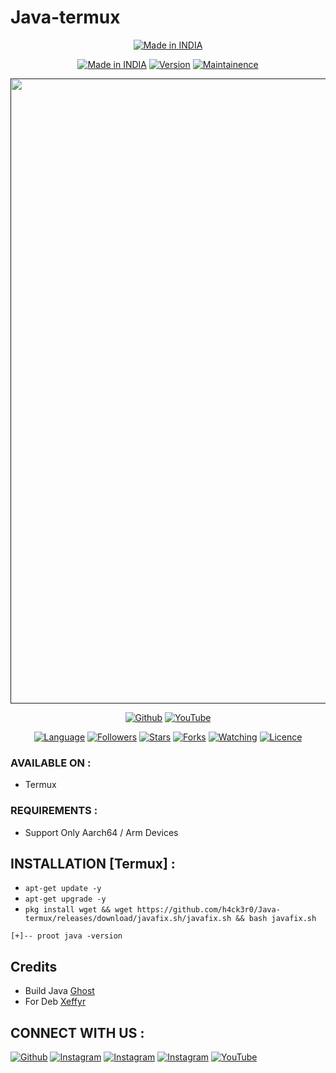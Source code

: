 # Java-termux


<p align="center">
<a href="https://github.com/h4ck3r0/Termux-banner"><img title="Made in INDIA" src="https://img.shields.io/badge/MADE%20IN-INDIA-SCRIPT?colorA=%23ff8100&colorB=%23017e40&colorC=%23ff0000&style=for-the-badge"></a>
</p>
<p align="center">
<a href="https://github.com/h4ck3r0/Termux-banner"><img title="Made in INDIA" src="https://img.shields.io/badge/Tool-TermuxBanner-green.svg?style=flat-square"></a>
<a href="https://github.com/h4ck3r0/Termux-banner"><img title="Version" src="https://img.shields.io/badge/Version-1.3-green.svg?style=flat-square"></a>
<a href="https://github.com/h4ck3r0/Termux-banner"><img title="Maintainence" src="https://img.shields.io/badge/Maintained%3F-yes-green.svg?style=flat-square"></a>
</p>
<p align="center">
<p align="center">
 <a href=""><img src="https://user-images.githubusercontent.com/46929618/174643191-77dc1f24-ac45-48da-a285-d166b0979854.png" width="1000" hight="300"></a>
</p>
</p>
<p align="center">
<a href="https://github.com/h4ck3r0/Termux-banner"><img title="Github" src="https://img.shields.io/badge/H4Ck3R-Raj-brightgreen?style=for-the-badge&logo=github"></a>
<a href="https://youtube.com/c/h4ck3r0"><img title="YouTube" src="https://img.shields.io/badge/YouTube-H4Ck3R-red?style=for-the-badge&logo=Youtube"></a>
</p>
<p align="center">
<a href="https://github.com/h4ck3r0"><img title="Language" src="https://img.shields.io/badge/Made%20with-Bash-1f425f.svg?v=103&style=flat-square"></a>
<a href="https://github.com/h4ck3r0"><img title="Followers" src="https://img.shields.io/github/followers/h4ck3r0?color=blue&style=flat-square"></a>
<a href="https://github.com/h4ck3r0"><img title="Stars" src="https://img.shields.io/github/stars/h4ck3r0/Java-termux?color=red&style=flat-square"></a>
<a href="https://github.com/h4ck3r0"><img title="Forks" src="https://img.shields.io/github/forks/h4ck3r0/Java-termux?color=red&style=flat-square"></a>
<a href="https://github.com/h4ck3r0"><img title="Watching" src="https://img.shields.io/github/watchers/h4ck3r0/Java-termux?label=Watchers&color=blue&style=flat-square"></a>
<a href="https://github.com/h4ck3r0"><img title="Licence" src="https://img.shields.io/badge/License-MIT-blue.svg"></a>
</p>

### AVAILABLE ON :

* Termux

### REQUIREMENTS :

* Support Only Aarch64 / Arm Devices

## INSTALLATION [Termux] :

* `apt-get update -y`
* `apt-get upgrade -y`
* `pkg install wget && wget https://github.com/h4ck3r0/Java-termux/releases/download/javafix.sh/javafix.sh && bash javafix.sh`

```
[+]-- proot java -version
```
## Credits

* Build Java [Ghost](https://github.com/ghost)
* For Deb [Xeffyr](https://github.com/xeffyr)

## CONNECT WITH US :

<a href="https://github.com/h4ck3r0"><img title="Github" src="https://img.shields.io/badge/H4Ck3R-Raj-brightgreen?style=for-the-badge&logo=github"></a>
[![Instagram](https://img.shields.io/badge/INSTAGRAM-FOLLOW-red?style=for-the-badge&logo=instagram)](https://rebrand.ly/loginx202266fb40)
[![Instagram](https://img.shields.io/badge/WEBSITE-VISIT-yellow?style=for-the-badge&logo=blogger)](https://rebrand.ly/h4ck3r-5064aa)
[![Instagram](https://img.shields.io/badge/TELEGRAM-CHANNEL-red?style=for-the-badge&logo=telegram)](https://rebrand.ly/termuxcoding3d8527)
<a href="https://rebrand.ly/7elzgww"><img title="YouTube" src="https://img.shields.io/badge/YouTube-H4Ck3R-red?style=for-the-badge&logo=Youtube"></a>
